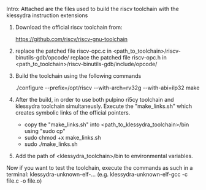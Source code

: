 Intro: 
Attached are the files used to build the riscv toolchain with the klessydra instruction extensions

1) Download the official riscv toolchain from: 

   https://github.com/riscv/riscv-gnu-toolchain

2) replace the patched file riscv-opc.c in <path_to_toolchain>/riscv-binutils-gdb/opcode/
   replace the patched file riscv-opc.h in <path_to_toolchain>/riscv-binutils-gdb/include/opcode/

3) Build the toolchain using the following commands
    
   ./configure --prefix=/opt/riscv --with-arch=rv32g --with-abi=ilp32
      make

4) After the build, in order to use both pulpino ri5cy toolchain and klessydra toolchain simultaneusly. Execute the "make_links.sh" which creates symbolic links of the official pointers.
   -	copy the "make_links.sh" into <path_to_klessydra_toolchain>/bin using "sudo cp"
   -	sudo chmod +x make_links.sh
   -	sudo ./make_links.sh

5) Add the path of <klessydra_toolchain>/bin to environmental variables.

Now if you want to test the toolchain, execute the commands as such in a terminal: klessydra-unknown-elf-... (e.g. klessydra-unknown-elf-gcc -c file.c -o file.o)
